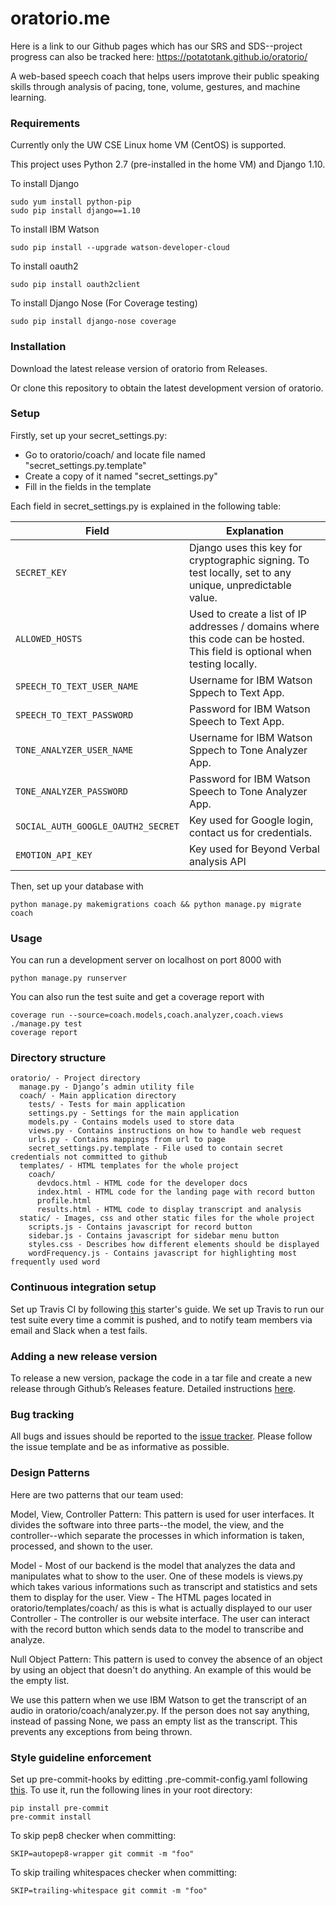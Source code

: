 # oratorio.me
Here is a link to our Github pages which has our SRS and SDS--project progress can also be tracked here: https://potatotank.github.io/oratorio/

A web-based speech coach that helps users improve their public speaking skills
through analysis of pacing, tone, volume, gestures, and machine learning.

### Requirements

Currently only the UW CSE Linux home VM (CentOS) is supported.

This project uses Python 2.7 (pre-installed in the home VM) and Django 1.10.

To install Django

~~~
sudo yum install python-pip
sudo pip install django==1.10
~~~

To install IBM Watson
~~~
sudo pip install --upgrade watson-developer-cloud
~~~

To install oauth2
~~~
sudo pip install oauth2client
~~~

To install Django Nose (For Coverage testing)
~~~
sudo pip install django-nose coverage
~~~

### Installation

Download the latest release version of oratorio from Releases.

Or clone this repository to obtain the latest development version of oratorio.

### Setup

Firstly, set up your secret_settings.py:

- Go to oratorio/coach/ and locate file named "secret_settings.py.template"
- Create a copy of it named "secret_settings.py"
- Fill in the fields in the template

Each field in secret_settings.py is explained in the following table:

| Field                              | Explanation                                                                                                                 |
|------------------------------------|-----------------------------------------------------------------------------------------------------------------------------|
| `SECRET_KEY`                       | Django uses this key for cryptographic signing. To test locally, set to any unique, unpredictable value.                    |
| `ALLOWED_HOSTS`                    | Used to create a list of IP addresses / domains where this code can be hosted. This field is optional when testing locally. |
| `SPEECH_TO_TEXT_USER_NAME`         | Username for IBM Watson Sppech to Text App.                                                                                 |
| `SPEECH_TO_TEXT_PASSWORD`          | Password for IBM Watson Speech to Text App.                                                                                 |
| `TONE_ANALYZER_USER_NAME`          | Username for IBM Watson Sppech to Tone Analyzer App.                                                                        |
| `TONE_ANALYZER_PASSWORD`           | Password for IBM Watson Speech to Tone Analyzer App.                                                                        |
| `SOCIAL_AUTH_GOOGLE_OAUTH2_SECRET` | Key used for Google login, contact us for credentials.                                                                      |
| `EMOTION_API_KEY`                  | Key used for Beyond Verbal analysis API                                                                                     |

Then, set up your database with

`python manage.py makemigrations coach && python manage.py migrate coach`

### Usage

You can run a development server on localhost on port 8000 with

`python manage.py runserver`

You can also run the test suite and get a coverage report with

```
coverage run --source=coach.models,coach.analyzer,coach.views ./manage.py test
coverage report
``` 

### Directory structure

~~~
oratorio/ - Project directory
  manage.py - Django’s admin utility file
  coach/ - Main application directory
    tests/ - Tests for main application
    settings.py - Settings for the main application
    models.py - Contains models used to store data
    views.py - Contains instructions on how to handle web request
    urls.py - Contains mappings from url to page
    secret_settings.py.template - File used to contain secret credentials not committed to github
  templates/ - HTML templates for the whole project
    coach/
      devdocs.html - HTML code for the developer docs
      index.html - HTML code for the landing page with record button
      profile.html  
      results.html - HTML code to display transcript and analysis
  static/ - Images, css and other static files for the whole project
    scripts.js - Contains javascript for record button
    sidebar.js - Contains javascript for sidebar menu button
    styles.css - Describes how different elements should be displayed
    wordFrequency.js - Contains javascript for highlighting most frequently used word

~~~

### Continuous integration setup

Set up Travis CI by following [this](https://travis-ci.org/getting_started)
starter's guide. We set up Travis to run our test suite every time a commit is
pushed, and to notify team members via email and Slack when a test fails.

### Adding a new release version

To release a new version, package the code in a tar file and create a new
release through Github’s Releases feature. Detailed instructions
[here](https://help.github.com/articles/creating-releases/).

### Bug tracking

All bugs and issues should be reported to the [issue
tracker](https://github.com/PotatoTank/oratorio/issues). Please follow the issue
template and be as informative as possible.

### Design Patterns
Here are two patterns that our team used:

Model, View, Controller Pattern: This pattern is used for user interfaces. It divides the software into three parts--the model, the view, and the controller--which separate the processes in which information is taken, processed, and shown to the user.

Model - Most of our backend is the model that analyzes the data and manipulates what to show to the user. One of these models is views.py which takes various informations such as transcript and statistics and sets them to display for the user.
View - The HTML pages located in oratorio/templates/coach/ as this is what is actually displayed to our user
Controller - The controller is our website interface. The user can interact with the record button which sends data to the model to transcribe and analyze.


Null Object Pattern: This pattern is used to convey the absence of an object by using an object that doesn't do anything. An example of this would be the empty list. 

We use this pattern when we use IBM Watson to get the transcript of an audio in oratorio/coach/analyzer.py. If the person does not say anything, instead of passing None, we pass an empty list as the transcript. This prevents any exceptions from being thrown.

### Style guideline enforcement

Set up pre-commit-hooks by editting .pre-commit-config.yaml following [this](https://github.com/pre-commit/pre-commit-hooks).
To use it, run the following lines in your root directory:
~~~
pip install pre-commit
pre-commit install
~~~
To skip pep8 checker when committing:
~~~
SKIP=autopep8-wrapper git commit -m "foo"
~~~
To skip trailing whitespaces checker when committing:
~~~
SKIP=trailing-whitespace git commit -m "foo"
~~~
